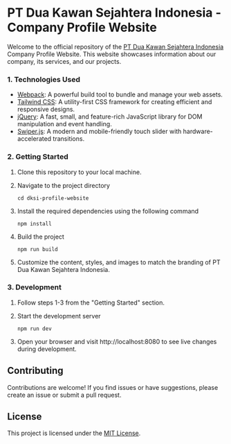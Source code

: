 # PT Dua Kawan Sejahtera Indonesia - Company Profile Website

Welcome to the official repository of the [PT Dua Kawan Sejahtera Indonesia](https://dksi.co.id/) Company Profile
Website. This website showcases information about our company, its services, and our projects.

### 1. Technologies Used

- [Webpack](https://webpack.js.org/): A powerful build tool to bundle and manage your web assets.
- [Tailwind CSS](https://tailwindcss.com/): A utility-first CSS framework for creating efficient and responsive designs.
- [jQuery](https://jquery.com/): A fast, small, and feature-rich JavaScript library for DOM manipulation and event
  handling.
- [Swiper.js](https://swiperjs.com/): A modern and mobile-friendly touch slider with hardware-accelerated transitions.

### 2. Getting Started

1. Clone this repository to your local machine.
2. Navigate to the project directory

    ```shell
    cd dksi-profile-website
    ```
3. Install the required dependencies using the following command
    ```shell
    npm install
    ```
4. Build the project

    ```shell
    npm run build
    ```
5. Customize the content, styles, and images to match the branding of PT Dua Kawan Sejahtera Indonesia.

### 3. Development

1. Follow steps 1-3 from the "Getting Started" section.
2. Start the development server

   ```shell
   npm run dev
   ```
3. Open your browser and visit http://localhost:8080 to see live changes during development.

## Contributing

Contributions are welcome! If you find issues or have suggestions, please create an issue or submit a pull request.

## License

This project is licensed under the [MIT License](LICENSE).
